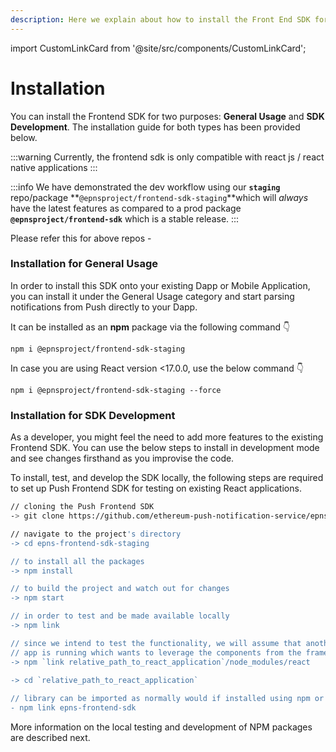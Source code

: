 ```yaml
---
description: Here we explain about how to install the Front End SDK for different purposes
---
```


import CustomLinkCard from '@site/src/components/CustomLinkCard';

# Installation

You can install the Frontend SDK for two purposes: **General Usage** and **SDK Development**. The installation guide for both types has been provided below.

:::warning
Currently, the frontend sdk is only compatible with react js / react native applications
:::

:::info
We have demonstrated the dev workflow using our **`staging`** repo/package **`@epnsproject/frontend-sdk-staging`**which will _always_ have the latest features as compared to a prod package **`@epnsproject/frontend-sdk`** which is a stable release.
:::

Please refer this for above repos -&#x20;

<CustomLinkCard text='Github Repositories' link='./github-repositories' />

### Installation for General Usage

In order to install this SDK onto your existing Dapp or Mobile Application, you can install it under the General Usage category and start parsing notifications from Push directly to your Dapp.

It can be installed as an **npm** package via the following command 👇

`npm i @epnsproject/frontend-sdk-staging`

In case you are using React version <17.0.0, use the below command 👇

`npm i @epnsproject/frontend-sdk-staging --force`

### Installation for SDK Development

As a developer, you might feel the need to add more features to the existing Frontend SDK. You can use the below steps to install in development mode and see changes firsthand as you improvise the code.

To install, test, and develop the SDK locally, the following steps are required to set up Push Frontend SDK for testing on existing React applications.

```bash
// cloning the Push Frontend SDK
-> git clone https://github.com/ethereum-push-notification-service/epns-frontend-sdk-staging.git

// navigate to the project's directory
-> cd epns-frontend-sdk-staging

// to install all the packages
-> npm install

// to build the project and watch out for changes
-> npm start

// in order to test and be made available locally
-> npm link

// since we intend to test the functionality, we will assume that another react
// app is running which wants to leverage the components from the framework
-> npm `link relative_path_to_react_application`/node_modules/react
  
-> cd `relative_path_to_react_application`

// library can be imported as normally would if installed using npm or yarn
- npm link epns-frontend-sdk
```

More information on the local testing and development of NPM packages are described next.

